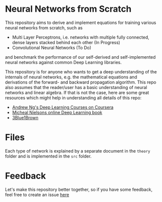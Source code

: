 # Neural Networks from Scratch

This repository aims to derive and implement equations for training various neural networks from scratch, such as 

- Multi Layer Perceptrons, i.e. networks with multiple fully connected, dense layers stacked behind each other (In Progress)
- Convolutional Neural Networks (To Do)

and benchmark the performance of our self-derived and self-implemented neural networks against common Deep Learning libraries. 

This repository is for anyone who wants to get a deep understanding of the internals of neural networks, e.g. the mathematical equations and derivations of the forward- and backward propagation algorithm. This repo also assumes that the reader/user has a basic understanding of neural networks and linear algebra. If that is not the case, here are some great resources which might help in understanding all details of this repo:

- [Andrew Ng's Deep Learning Courses on Coursera](https://www.coursera.org/specializations/deep-learning?utm_source=gg&utm_medium=sem&utm_campaign=17-DeepLearning-ROW&utm_content=17-DeepLearning-ROW&campaignid=6465471773&adgroupid=77415260637&device=c&keyword=coursera%20deep%20learning%20ai&matchtype=b&network=g&devicemodel=&adpostion=&creativeid=506751438660&hide_mobile_promo&gclid=CjwKCAjw-sqKBhBjEiwAVaQ9ayqogdXIcEIxKgM1lXbJaUr4DgI5nEdHSjA9pp8Q2b3x8nFMgVo80BoCusIQAvD_BwE)
- [Micheal Nielsons online Deep Learning book](http://neuralnetworksanddeeplearning.com/)
- [3Blue1Brown](https://www.youtube.com/watch?v=aircAruvnKk&ab_channel=3Blue1Brown)

# Files

Each type of network is explained by a separate document in the `theory` folder and is implemented in the `src` folder. 

# Feedback

Let's make this repository better together, so if you have some feedback, feel free to create an issue [here](https://kevinsuedmersen.atlassian.net/jira/software/projects/NNFS/boards/1)
